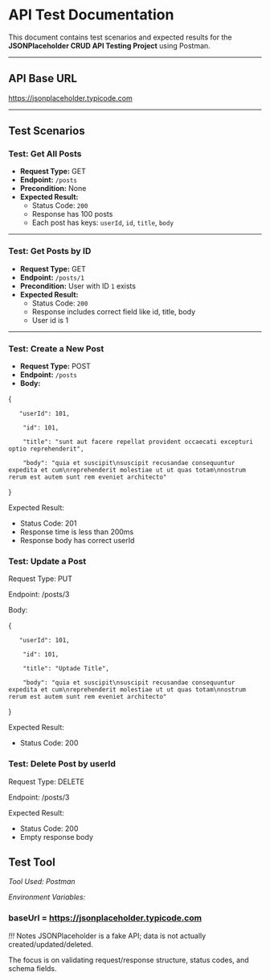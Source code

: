 # API Test Documentation

This document contains test scenarios and expected results for the **JSONPlaceholder CRUD API Testing Project** using Postman.

---

## API Base URL

https://jsonplaceholder.typicode.com

---

## Test Scenarios

### Test: Get All Posts

- **Request Type:** GET  
- **Endpoint:** `/posts`  
- **Precondition:** None  
- **Expected Result:**
  - Status Code: `200`
  - Response has 100 posts
  - Each post has keys: `userId`, `id`, `title`, `body`

---

### Test: Get Posts by ID

- **Request Type:** GET  
- **Endpoint:** `/posts/1`  
- **Precondition:** User with ID `1` exists  
- **Expected Result:**
  - Status Code: `200`
  - Response includes correct field like id, title, body
  - User id is 1

---

### Test: Create a New Post

- **Request Type:** POST  
- **Endpoint:** `/posts`  
- **Body:**

 {
 
       "userId": 101,
 
        "id": 101,
        
        "title": "sunt aut facere repellat provident occaecati excepturi optio reprehenderit",
        
        "body": "quia et suscipit\nsuscipit recusandae consequuntur expedita et cum\nreprehenderit molestiae ut ut quas totam\nnostrum rerum est autem sunt rem eveniet architecto"
        
 }
 
 
Expected Result:

- Status Code: 201
- Response time is less than 200ms
- Response body has correct userId

### Test: Update a Post
Request Type: PUT

Endpoint: /posts/3

Body:

{

       "userId": 101,
 
        "id": 101,
        
        "title": "Uptade Title",
        
        "body": "quia et suscipit\nsuscipit recusandae consequuntur expedita et cum\nreprehenderit molestiae ut ut quas totam\nnostrum rerum est autem sunt rem eveniet architecto"
        
 }
 
Expected Result:

- Status Code: 200

### Test: Delete Post by userId
Request Type: DELETE

Endpoint: /posts/3

Expected Result:

- Status Code: 200
- Empty response body

## Test Tool
*Tool Used: Postman*

*Environment Variables:*

### baseUrl = https://jsonplaceholder.typicode.com

*!!!* Notes
JSONPlaceholder is a fake API; data is not actually created/updated/deleted.

The focus is on validating request/response structure, status codes, and schema fields.

